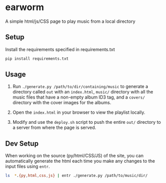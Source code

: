 # earworm
A simple html/js/CSS page to play music from a local directory

## Setup

Install the requirements specified in requirements.txt

```sh
pip install requirements.txt
```

## Usage

1. Run `./generate.py /path/to/dir/containing/music` to generate a
   directory called `out` with an `index.html`, `music/` directory
   with all the music files that have a non-empty album ID3 tag, and a
   `covers/` directory with the cover images for the albums.

2. Open the `index.html` in your browser to view the playlist locally.

3. Modify and use the `deploy.sh` script to push the entire `out/`
   directory to a server from where the page is served.

## Dev Setup

When working on the source (py/html/CSS/JS) of the site, you can
automatically generate the html each time you make any changes to the
input files using `entr`.

```sh
ls  *.{py,html,css,js} | entr ./generate.py /path/to/music/dir/
```
